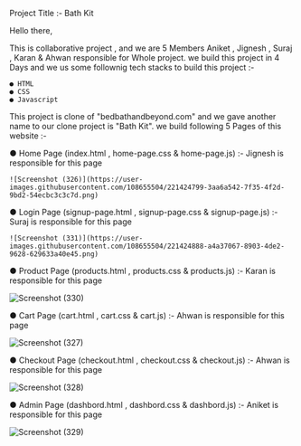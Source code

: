 Project Title :- Bath Kit 

Hello there,

This is collaborative project , and we are 5 Members Aniket , Jignesh , Suraj , Karan & Ahwan responsible for Whole project.
we build this project in 4 Days and we us some follownig tech stacks to build this project :-

    ● HTML
    ● CSS
    ● Javascript
    
This project is clone of "bedbathandbeyond.com" and we gave another name to our clone project is "Bath Kit".
we build following 5 Pages of this website :-

● Home Page (index.html , home-page.css &  home-page.js) :- Jignesh is responsible for this page
    
    ![Screenshot (326)](https://user-images.githubusercontent.com/108655504/221424799-3aa6a542-7f35-4f2d-9bd2-54ecbc3c3c7d.png)
    
    
    
    
● Login Page (signup-page.html , signup-page.css &  signup-page.js) :- Suraj is responsible for this page
    
    ![Screenshot (331)](https://user-images.githubusercontent.com/108655504/221424888-a4a37067-8903-4de2-9628-629633a40e45.png)




● Product Page (products.html , products.css &  products.js) :- Karan is responsible for this page

![Screenshot (330)](https://user-images.githubusercontent.com/108655504/221424974-4944ee2f-0524-41a1-b052-0f342e1cea16.png)




● Cart Page (cart.html , cart.css &  cart.js) :- Ahwan is responsible for this page

![Screenshot (327)](https://user-images.githubusercontent.com/108655504/221425132-cdcb239a-d5d9-4ae8-9cf5-1cc12064d84f.png)




● Checkout Page (checkout.html , checkout.css &  checkout.js) :- Ahwan is responsible for this page

![Screenshot (328)](https://user-images.githubusercontent.com/108655504/221425096-4bc46817-70c3-4897-800c-b7614a28f0e1.png)





● Admin Page (dashbord.html , dashbord.css &  dashbord.js) :- Aniket is responsible for this page

![Screenshot (329)](https://user-images.githubusercontent.com/108655504/221425187-6cb9814a-2d50-4eba-8d2f-ced81118e7d0.png)












  



